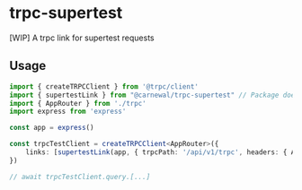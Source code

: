 # trpc-supertest

[WIP] A trpc link for supertest requests


## Usage

```typescript
import { createTRPCClient } from '@trpc/client'
import { supertestLink } from "@carnewal/trpc-supertest" // Package does not exist on NPM yet.
import { AppRouter } from './trpc'
import express from 'express'

const app = express()

const trpcTestClient = createTRPCClient<AppRouter>({
    links: [supertestLink(app, { trpcPath: '/api/v1/trpc', headers: { Authorization: 'Bearer token' } })],
})

// await trpcTestClient.query.[...]
```